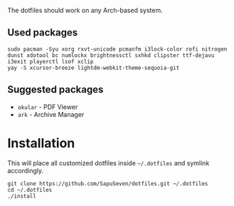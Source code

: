 The dotfiles should work on any Arch-based system.

## Used packages

    sudo pacman -Syu xorg rxvt-unicode pcmanfm i3lock-color rofi nitrogen dunst xdotool bc numlockx brightnessctl sxhkd clipster ttf-dejavu i3exit playerctl lsof xclip
    yay -S xcursor-breeze lightdm-webkit-theme-sequoia-git

## Suggested packages

- `okular` - PDF Viewer
- `ark` - Archive Manager

# Installation

This will place all customized dotfiles inside `~/.dotfiles` and symlink accordingly.

    git clone https://github.com/SapuSeven/dotfiles.git ~/.dotfiles
    cd ~/.dotfiles
    ./install

